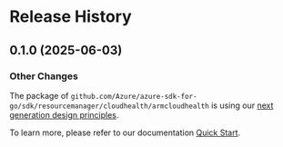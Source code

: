 # Release History

## 0.1.0 (2025-06-03)
### Other Changes

The package of `github.com/Azure/azure-sdk-for-go/sdk/resourcemanager/cloudhealth/armcloudhealth` is using our [next generation design principles](https://azure.github.io/azure-sdk/general_introduction.html).

To learn more, please refer to our documentation [Quick Start](https://aka.ms/azsdk/go/mgmt).